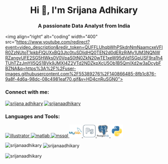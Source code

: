 
<h1 align="center">Hi 👋, I'm Srijana Adhikary</h1>
<h3 align="center">A passionate Data Analyst from India</h3>

<img align=“right” alt="coding” width="400" src=”https://www.youtube.com/redirect?event=video_description&redir_token=QUFFLUhqbWhPSkdnNmNaamcxeVFlR0ZzNUtoT1pkbFlQUXxBQ3Jtc0tuSDlidHQ0TEN2d0dERzRjMy1UM3NQNWRZangyUFE2SG5HWks0V0VpaS0tN0ZkN20wTE1xeW95dVd1SGpUSF9ra1h4TUhTZzJmYlI5QS1BVk9JMXI4Z2VTd2NDZkpXcU5Ob1B5QmlXd2w3aDcybFBZNA&q=https%3A%2F%2Fuser-images.githubusercontent.com%2F55389276%2F140866485-8fb1c876-9a8f-4d6a-98dc-08c4981eaf70.gif&v=HD4cnRuSGN0">

<h3 align="left">Connect with me:</h3>
<p align="left">
<a href="https://linkedin.com/in/srijana adhikary" target="blank"><img align="center" src="https://raw.githubusercontent.com/rahuldkjain/github-profile-readme-generator/master/src/images/icons/Social/linked-in-alt.svg" alt="srijana adhikary" height="30" width="40" /></a>
<a href="https://instagram.com/srijanaadhikary" target="blank"><img align="center" src="https://raw.githubusercontent.com/rahuldkjain/github-profile-readme-generator/master/src/images/icons/Social/instagram.svg" alt="srijanaadhikary" height="30" width="40" /></a>
</p>

<h3 align="left">Languages and Tools:</h3>
<p align="left"> <a href="https://www.adobe.com/in/products/illustrator.html" target="_blank" rel="noreferrer"> <img src="https://www.vectorlogo.zone/logos/adobe_illustrator/adobe_illustrator-icon.svg" alt="illustrator" width="40" height="40"/> </a> <a href="https://www.mathworks.com/" target="_blank" rel="noreferrer"> <img src="https://upload.wikimedia.org/wikipedia/commons/2/21/Matlab_Logo.png" alt="matlab" width="40" height="40"/> </a> <a href="https://www.microsoft.com/en-us/sql-server" target="_blank" rel="noreferrer"> <img src="https://www.svgrepo.com/show/303229/microsoft-sql-server-logo.svg" alt="mssql" width="40" height="40"/> </a> <a href="https://www.mysql.com/" target="_blank" rel="noreferrer"> <img src="https://raw.githubusercontent.com/devicons/devicon/master/icons/mysql/mysql-original-wordmark.svg" alt="mysql" width="40" height="40"/> </a> <a href="https://www.photoshop.com/en" target="_blank" rel="noreferrer"> <img src="https://raw.githubusercontent.com/devicons/devicon/master/icons/photoshop/photoshop-line.svg" alt="photoshop" width="40" height="40"/> </a> <a href="https://www.postgresql.org" target="_blank" rel="noreferrer"> <img src="https://raw.githubusercontent.com/devicons/devicon/master/icons/postgresql/postgresql-original-wordmark.svg" alt="postgresql" width="40" height="40"/> </a> <a href="https://www.python.org" target="_blank" rel="noreferrer"> <img src="https://raw.githubusercontent.com/devicons/devicon/master/icons/python/python-original.svg" alt="python" width="40" height="40"/> </a> </p>

<p><img align="left" src="https://github-readme-stats.vercel.app/api/top-langs?username=srijanaadhikary&show_icons=true&locale=en&layout=compact" alt="srijanaadhikary" /></p>

<p>&nbsp;<img align="center" src="https://github-readme-stats.vercel.app/api?username=srijanaadhikary&show_icons=true&locale=en" alt="srijanaadhikary" /></p>

<p><img align="center" src="https://github-readme-streak-stats.herokuapp.com/?user=srijanaadhikary&" alt="srijanaadhikary" /></p>
